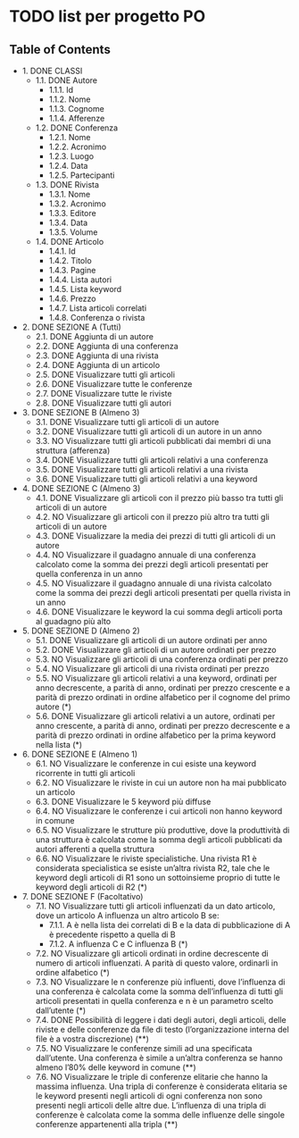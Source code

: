 <div id="content">

# TODO list per progetto PO

<div id="table-of-contents">

## Table of Contents

<div id="text-table-of-contents">

*   1\. <span class="done DONE">DONE</span> CLASSI
    *   1.1\. <span class="done DONE">DONE</span> Autore
        *   1.1.1\. Id
        *   1.1.2\. Nome
        *   1.1.3\. Cognome
        *   1.1.4\. Afferenze
    *   1.2\. <span class="done DONE">DONE</span> Conferenza
        *   1.2.1\. Nome
        *   1.2.2\. Acronimo
        *   1.2.3\. Luogo
        *   1.2.4\. Data
        *   1.2.5\. Partecipanti
    *   1.3\. <span class="done DONE">DONE</span> Rivista
        *   1.3.1\. Nome
        *   1.3.2\. Acronimo
        *   1.3.3\. Editore
        *   1.3.4\. Data
        *   1.3.5\. Volume
    *   1.4\. <span class="done DONE">DONE</span> Articolo
        *   1.4.1\. Id
        *   1.4.2\. Titolo
        *   1.4.3\. Pagine
        *   1.4.4\. Lista autori
        *   1.4.5\. Lista keyword
        *   1.4.6\. Prezzo
        *   1.4.7\. Lista articoli correlati
        *   1.4.8\. Conferenza o rivista
*   2\. <span class="done DONE">DONE</span> SEZIONE A (Tutti)
    *   2.1\. <span class="done DONE">DONE</span> Aggiunta di un autore
    *   2.2\. <span class="done DONE">DONE</span> Aggiunta di una conferenza
    *   2.3\. <span class="done DONE">DONE</span> Aggiunta di una rivista
    *   2.4\. <span class="done DONE">DONE</span> Aggiunta di un articolo
    *   2.5\. <span class="done DONE">DONE</span> Visualizzare tutti gli articoli
    *   2.6\. <span class="done DONE">DONE</span> Visualizzare tutte le conferenze
    *   2.7\. <span class="done DONE">DONE</span> Visualizzare tutte le riviste
    *   2.8\. <span class="done DONE">DONE</span> Visualizzare tutti gli autori
*   3\. <span class="done DONE">DONE</span> SEZIONE B (Almeno 3)
    *   3.1\. <span class="done DONE">DONE</span> Visualizzare tutti gli articoli di un autore
    *   3.2\. <span class="done DONE">DONE</span> Visualizzare tutti gli articoli di un autore in un anno
    *   3.3\. <span class="done NO">NO</span> Visualizzare tutti gli articoli pubblicati dai membri di una struttura (afferenza)
    *   3.4\. <span class="done DONE">DONE</span> Visualizzare tutti gli articoli relativi a una conferenza
    *   3.5\. <span class="done DONE">DONE</span> Visualizzare tutti gli articoli relativi a una rivista
    *   3.6\. <span class="done DONE">DONE</span> Visualizzare tutti gli articoli relativi a una keyword
*   4\. <span class="done DONE">DONE</span> SEZIONE C (Almeno 3)
    *   4.1\. <span class="done DONE">DONE</span> Visualizzare gli articoli con il prezzo più basso tra tutti gli articoli di un autore
    *   4.2\. <span class="done NO">NO</span> Visualizzare gli articoli con il prezzo più altro tra tutti gli articoli di un autore
    *   4.3\. <span class="done DONE">DONE</span> Visualizzare la media dei prezzi di tutti gli articoli di un autore
    *   4.4\. <span class="done NO">NO</span> Visualizzare il guadagno annuale di una conferenza calcolato come la somma dei prezzi degli articoli presentati per quella conferenza in un anno
    *   4.5\. <span class="done NO">NO</span> Visualizzare il guadagno annuale di una rivista calcolato come la somma dei prezzi degli articoli presentati per quella rivista in un anno
    *   4.6\. <span class="done DONE">DONE</span> Visualizzare le keyword la cui somma degli articoli porta al guadagno più alto
*   5\. <span class="done DONE">DONE</span> SEZIONE D (Almeno 2)
    *   5.1\. <span class="done DONE">DONE</span> Visualizzare gli articoli di un autore ordinati per anno
    *   5.2\. <span class="done DONE">DONE</span> Visualizzare gli articoli di un autore ordinati per prezzo
    *   5.3\. <span class="done NO">NO</span> Visualizzare gli articoli di una conferenza ordinati per prezzo
    *   5.4\. <span class="done NO">NO</span> Visualizzare gli articoli di una rivista ordinati per prezzo
    *   5.5\. <span class="done NO">NO</span> Visualizzare gli articoli relativi a una keyword, ordinati per anno decrescente, a parità di anno, ordinati per prezzo crescente e a parità di prezzo ordinati in ordine alfabetico per il cognome del primo autore (*)
    *   5.6\. <span class="done DONE">DONE</span> Visualizzare gli articoli relativi a un autore, ordinati per anno crescente, a parità di anno, ordinati per prezzo decrescente e a parità di prezzo ordinati in ordine alfabetico per la prima keyword nella lista (*)
*   6\. <span class="done DONE">DONE</span> SEZIONE E (Almeno 1)
    *   6.1\. <span class="done NO">NO</span> Visualizzare le conferenze in cui esiste una keyword ricorrente in tutti gli articoli
    *   6.2\. <span class="done NO">NO</span> Visualizzare le riviste in cui un autore non ha mai pubblicato un articolo
    *   6.3\. <span class="done DONE">DONE</span> Visualizzare le 5 keyword più diffuse
    *   6.4\. <span class="done NO">NO</span> Visualizzare le conferenze i cui articoli non hanno keyword in comune
    *   6.5\. <span class="done NO">NO</span> Visualizzare le strutture più produttive, dove la produttività di una struttura è calcolata come la somma degli articoli pubblicati da autori afferenti a quella struttura
    *   6.6\. <span class="done NO">NO</span> Visualizzare le riviste specialistiche. Una rivista R1 è considerata specialistica se esiste un’altra rivista R2, tale che le keyword degli articoli di R1 sono un sottoinsieme proprio di tutte le keyword degli articoli di R2 (*)
*   7\. <span class="done DONE">DONE</span> SEZIONE F (Facoltativo)
    *   7.1\. <span class="done NO">NO</span> Visualizzare tutti gli articoli influenzati da un dato articolo, dove un articolo A influenza un altro articolo B se:
        *   7.1.1\. A è nella lista dei correlati di B e la data di pubblicazione di A è precedente rispetto a quella di B
        *   7.1.2\. A influenza C e C influenza B (*)
    *   7.2\. <span class="done NO">NO</span> Visualizzare gli articoli ordinati in ordine decrescente di numero di articoli influenzati. A parità di questo valore, ordinarli in ordine alfabetico (*)
    *   7.3\. <span class="done NO">NO</span> Visualizzare le n conferenze più influenti, dove l’influenza di una conferenza è calcolata come la somma dell’influenza di tutti gli articoli presentati in quella conferenza e n è un parametro scelto dall’utente (*)
    *   7.4\. <span class="done DONE">DONE</span> Possibilità di leggere i dati degli autori, degli articoli, delle riviste e delle conferenze da file di testo (l’organizzazione interna del file è a vostra discrezione) (**)
    *   7.5\. <span class="done NO">NO</span> Visualizzare le conferenze simili ad una specificata dall’utente. Una conferenza è simile a un’altra conferenza se hanno almeno l’80% delle keyword in comune (**)
    *   7.6\. <span class="done NO">NO</span> Visualizzare le triple di conferenze elitarie che hanno la massima influenza. Una tripla di conferenze è considerata elitaria se le keyword presenti negli articoli di ogni conferenza non sono presenti negli articoli delle altre due. L’influenza di una tripla di conferenze è calcolata come la somma delle influenze delle singole conferenze appartenenti alla tripla (**)

</div>

</div>

</div>